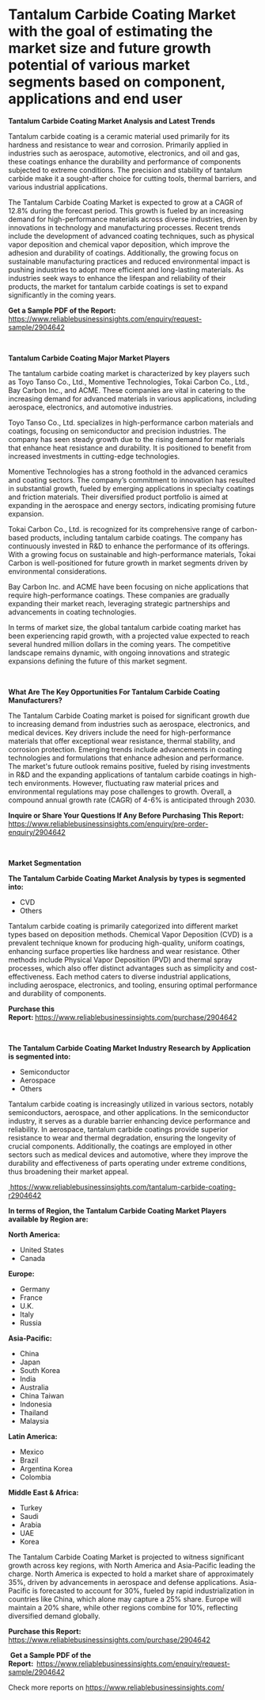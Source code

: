 <p><h1>Tantalum Carbide Coating Market with the goal of estimating the market size and future growth potential of various market segments based on component, applications and end user</h1></p><p><strong>Tantalum Carbide Coating Market Analysis and Latest Trends</strong></p>
<p><p>Tantalum carbide coating is a ceramic material used primarily for its hardness and resistance to wear and corrosion. Primarily applied in industries such as aerospace, automotive, electronics, and oil and gas, these coatings enhance the durability and performance of components subjected to extreme conditions. The precision and stability of tantalum carbide make it a sought-after choice for cutting tools, thermal barriers, and various industrial applications.</p><p>The Tantalum Carbide Coating Market is expected to grow at a CAGR of 12.8% during the forecast period. This growth is fueled by an increasing demand for high-performance materials across diverse industries, driven by innovations in technology and manufacturing processes. Recent trends include the development of advanced coating techniques, such as physical vapor deposition and chemical vapor deposition, which improve the adhesion and durability of coatings. Additionally, the growing focus on sustainable manufacturing practices and reduced environmental impact is pushing industries to adopt more efficient and long-lasting materials. As industries seek ways to enhance the lifespan and reliability of their products, the market for tantalum carbide coatings is set to expand significantly in the coming years.</p></p>
<p><strong>Get a Sample PDF of the Report:&nbsp;</strong> <a href="https://www.reliablebusinessinsights.com/enquiry/request-sample/2904642?utm_campaign=2274&utm_medium=2&utm_source=Github&utm_content=ia&utm_term=12032025&utm_id=tantalum-carbide-coating">https://www.reliablebusinessinsights.com/enquiry/request-sample/2904642</a></p>
<p>&nbsp;</p>
<p><strong>Tantalum Carbide Coating Major Market Players</strong></p>
<p><p>The tantalum carbide coating market is characterized by key players such as Toyo Tanso Co., Ltd., Momentive Technologies, Tokai Carbon Co., Ltd., Bay Carbon Inc., and ACME. These companies are vital in catering to the increasing demand for advanced materials in various applications, including aerospace, electronics, and automotive industries. </p><p>Toyo Tanso Co., Ltd. specializes in high-performance carbon materials and coatings, focusing on semiconductor and precision industries. The company has seen steady growth due to the rising demand for materials that enhance heat resistance and durability. It is positioned to benefit from increased investments in cutting-edge technologies.</p><p>Momentive Technologies has a strong foothold in the advanced ceramics and coating sectors. The company’s commitment to innovation has resulted in substantial growth, fueled by emerging applications in specialty coatings and friction materials. Their diversified product portfolio is aimed at expanding in the aerospace and energy sectors, indicating promising future expansion.</p><p>Tokai Carbon Co., Ltd. is recognized for its comprehensive range of carbon-based products, including tantalum carbide coatings. The company has continuously invested in R&D to enhance the performance of its offerings. With a growing focus on sustainable and high-performance materials, Tokai Carbon is well-positioned for future growth in market segments driven by environmental considerations.</p><p>Bay Carbon Inc. and ACME have been focusing on niche applications that require high-performance coatings. These companies are gradually expanding their market reach, leveraging strategic partnerships and advancements in coating technologies.</p><p>In terms of market size, the global tantalum carbide coating market has been experiencing rapid growth, with a projected value expected to reach several hundred million dollars in the coming years. The competitive landscape remains dynamic, with ongoing innovations and strategic expansions defining the future of this market segment.</p></p>
<p>&nbsp;</p>
<p><strong>What Are The Key Opportunities For Tantalum Carbide Coating Manufacturers?</strong></p>
<p><p>The Tantalum Carbide Coating market is poised for significant growth due to increasing demand from industries such as aerospace, electronics, and medical devices. Key drivers include the need for high-performance materials that offer exceptional wear resistance, thermal stability, and corrosion protection. Emerging trends include advancements in coating technologies and formulations that enhance adhesion and performance. The market's future outlook remains positive, fueled by rising investments in R&D and the expanding applications of tantalum carbide coatings in high-tech environments. However, fluctuating raw material prices and environmental regulations may pose challenges to growth. Overall, a compound annual growth rate (CAGR) of 4-6% is anticipated through 2030.</p></p>
<p><strong>Inquire or Share Your Questions If Any Before Purchasing This Report:</strong> <a href="https://www.reliablebusinessinsights.com/enquiry/pre-order-enquiry/2904642?utm_campaign=2274&utm_medium=2&utm_source=Github&utm_content=ia&utm_term=12032025&utm_id=tantalum-carbide-coating">https://www.reliablebusinessinsights.com/enquiry/pre-order-enquiry/2904642</a></p>
<p>&nbsp;</p>
<p><strong>Market Segmentation</strong></p>
<p><strong>The Tantalum Carbide Coating Market Analysis by types is segmented into:</strong></p>
<p><ul><li>CVD</li><li>Others</li></ul></p>
<p><p>Tantalum carbide coating is primarily categorized into different market types based on deposition methods. Chemical Vapor Deposition (CVD) is a prevalent technique known for producing high-quality, uniform coatings, enhancing surface properties like hardness and wear resistance. Other methods include Physical Vapor Deposition (PVD) and thermal spray processes, which also offer distinct advantages such as simplicity and cost-effectiveness. Each method caters to diverse industrial applications, including aerospace, electronics, and tooling, ensuring optimal performance and durability of components.</p></p>
<p><strong>Purchase this Report:&nbsp;</strong><a href="https://www.reliablebusinessinsights.com/purchase/2904642?utm_campaign=2274&utm_medium=2&utm_source=Github&utm_content=ia&utm_term=12032025&utm_id=tantalum-carbide-coating">https://www.reliablebusinessinsights.com/purchase/2904642</a></p>
<p>&nbsp;</p>
<p><strong>The Tantalum Carbide Coating Market Industry Research by Application is segmented into:</strong></p>
<p><ul><li>Semiconductor</li><li>Aerospace</li><li>Others</li></ul></p>
<p><p>Tantalum carbide coating is increasingly utilized in various sectors, notably semiconductors, aerospace, and other applications. In the semiconductor industry, it serves as a durable barrier enhancing device performance and reliability. In aerospace, tantalum carbide coatings provide superior resistance to wear and thermal degradation, ensuring the longevity of crucial components. Additionally, the coatings are employed in other sectors such as medical devices and automotive, where they improve the durability and effectiveness of parts operating under extreme conditions, thus broadening their market appeal.</p></p>
<p><a href="https://www.reliablebusinessinsights.com/tantalum-carbide-coating-r2904642?utm_campaign=2274&utm_medium=2&utm_source=Github&utm_content=ia&utm_term=12032025&utm_id=tantalum-carbide-coating">&nbsp;https://www.reliablebusinessinsights.com/tantalum-carbide-coating-r2904642</a></p>
<p><strong>In terms of Region, the Tantalum Carbide Coating Market Players available by Region are:</strong></p>
<p>
    <p> <strong> North America: </strong>
        <ul>
            <li>United States</li>
            <li>Canada</li>
        </ul>
        </p> 
    <p> <strong> Europe: </strong>
        <ul>
            <li>Germany</li>
            <li>France</li>
            <li>U.K.</li>
            <li>Italy</li>
            <li>Russia</li>
        </ul>
        </p> 
    <p> <strong> Asia-Pacific: </strong>
        <ul>
            <li>China</li>
            <li>Japan</li>
            <li>South Korea</li>
            <li>India</li>
            <li>Australia</li>
            <li>China Taiwan</li>
            <li>Indonesia</li>
            <li>Thailand</li>
            <li>Malaysia</li>
        </ul>
        </p> 
    <p> <strong> Latin America: </strong>
        <ul>
            <li>Mexico</li>
            <li>Brazil</li>
            <li>Argentina Korea</li>
            <li>Colombia</li>
        </ul>
        </p> 
    <p> <strong> Middle East & Africa: </strong>
        <ul>
            <li>Turkey</li>
            <li>Saudi</li>
            <li>Arabia</li>
            <li>UAE</li>
            <li>Korea</li>
        </ul>
    </p>
    </p>
<p><p>The Tantalum Carbide Coating Market is projected to witness significant growth across key regions, with North America and Asia-Pacific leading the charge. North America is expected to hold a market share of approximately 35%, driven by advancements in aerospace and defense applications. Asia-Pacific is forecasted to account for 30%, fueled by rapid industrialization in countries like China, which alone may capture a 25% share. Europe will maintain a 20% share, while other regions combine for 10%, reflecting diversified demand globally.</p></p>
<p><strong>Purchase this Report: </strong><a href="https://www.reliablebusinessinsights.com/purchase/2904642?utm_campaign=2274&utm_medium=2&utm_source=Github&utm_content=ia&utm_term=12032025&utm_id=tantalum-carbide-coating">https://www.reliablebusinessinsights.com/purchase/2904642</a></p>
<p>&nbsp;<strong>Get a Sample PDF of the Report:&nbsp;&nbsp;</strong><a href="https://www.reliablebusinessinsights.com/enquiry/request-sample/2904642?utm_campaign=2274&utm_medium=2&utm_source=Github&utm_content=ia&utm_term=12032025&utm_id=tantalum-carbide-coating">https://www.reliablebusinessinsights.com/enquiry/request-sample/2904642</a></p>
<p><strong></strong></p>
<p>Check more reports on <a href="https://www.reliablebusinessinsights.com/?utm_campaign=2274&utm_medium=2&utm_source=Github&utm_content=ia&utm_term=12032025&utm_id=tantalum-carbide-coating">https://www.reliablebusinessinsights.com/</a></p>